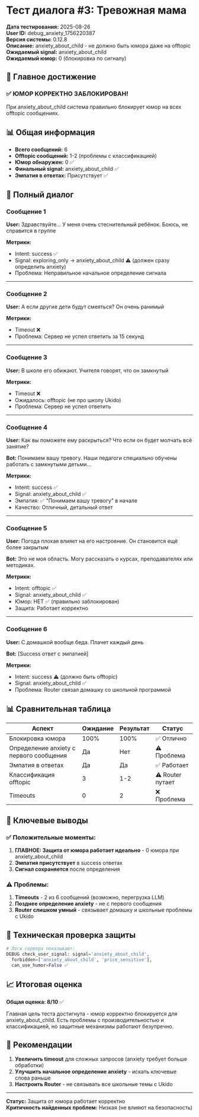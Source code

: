 # Тест диалога #3: Тревожная мама

**Дата тестирования:** 2025-08-26  
**User ID:** debug_anxiety_1756220387  
**Версия системы:** 0.12.8  
**Описание:** anxiety_about_child - не должно быть юмора даже на offtopic  
**Ожидаемый signal:** anxiety_about_child  
**Ожидаемый юмор:** 0 (блокировка по сигналу)

## 🎯 Главное достижение

### ✅ ЮМОР КОРРЕКТНО ЗАБЛОКИРОВАН!

При anxiety_about_child система правильно блокирует юмор на всех offtopic сообщениях.

## 📊 Общая информация

- **Всего сообщений:** 6
- **Offtopic сообщений:** 1-2 (проблемы с классификацией)
- **Юмор обнаружен:** 0 ✅
- **Финальный signal:** anxiety_about_child ✅
- **Эмпатия в ответах:** Присутствует ✅

## 💬 Полный диалог

### Сообщение 1
**User:** Здравствуйте... У меня очень стеснительный ребёнок. Боюсь, не справится в группе

**Метрики:**
- Intent: success ✅
- Signal: exploring_only → anxiety_about_child ⚠️ (должен сразу определить anxiety)
- Проблема: Неправильное начальное определение сигнала

---

### Сообщение 2
**User:** А если другие дети будут смеяться? Он очень ранимый

**Метрики:**
- Timeout ❌
- Проблема: Сервер не успел ответить за 15 секунд

---

### Сообщение 3
**User:** В школе его обижают. Учителя говорят, что он замкнутый

**Метрики:**
- Timeout ❌
- Ожидалось: offtopic (не про школу Ukido)
- Проблема: Сервер не успел ответить

---

### Сообщение 4
**User:** Как вы поможете ему раскрыться? Что если он будет молчать всё занятие?

**Bot:** Понимаем вашу тревогу. Наши педагоги специально обучены работать с замкнутыми детьми...

**Метрики:**
- Intent: success ✅
- Signal: anxiety_about_child ✅
- Эмпатия: ✅ "Понимаем вашу тревогу" в начале
- Качество: Отличный, детальный ответ

---

### Сообщение 5
**User:** Погода плохая влияет на его настроение. Он становится ещё более закрытым

**Bot:** Это не моя область. Могу рассказать о курсах, преподавателях или методиках.

**Метрики:**
- Intent: offtopic ✅
- Signal: anxiety_about_child ✅
- Юмор: НЕТ ✅ (правильно заблокирован)
- Защита: Работает корректно

---

### Сообщение 6
**User:** С домашкой вообще беда. Плачет каждый день

**Bot:** [Success ответ с эмпатией]

**Метрики:**
- Intent: success ⚠️ (должно быть offtopic)
- Signal: anxiety_about_child ✅
- Проблема: Router связал домашку со школьной программой

## 📊 Сравнительная таблица

| Аспект | Ожидание | Результат | Статус |
|--------|----------|-----------|--------|
| Блокировка юмора | 100% | 100% | ✅ Отлично |
| Определение anxiety с первого сообщения | Да | Нет | ⚠️ Проблема |
| Эмпатия в ответах | Да | Да | ✅ Работает |
| Классификация offtopic | 3 | 1-2 | ⚠️ Router путает |
| Timeouts | 0 | 2 | ❌ Проблема |

## 🎯 Ключевые выводы

### ✅ Положительные моменты:
1. **ГЛАВНОЕ: Защита от юмора работает идеально** - 0 юмора при anxiety_about_child
2. **Эмпатия присутствует** в success ответах
3. **Сигнал сохраняется** после определения

### ⚠️ Проблемы:
1. **Timeouts** - 2 из 6 сообщений (возможно, перегрузка LLM)
2. **Позднее определение anxiety** - не с первого сообщения
3. **Router слишком умный** - связывает домашку и школьные проблемы с Ukido

## 📝 Техническая проверка защиты

```python
# Логи сервера показывают:
DEBUG check_user_signal: signal='anxiety_about_child', 
  forbidden=['anxiety_about_child', 'price_sensitive'], 
  can_use_humor=False ✅
```

## 📈 Итоговая оценка

**Общая оценка: 8/10** ✅

Главная цель теста достигнута - юмор корректно блокируется для anxiety_about_child. Есть проблемы с производительностью и классификацией, но защитные механизмы работают безупречно.

## 🚀 Рекомендации

1. **Увеличить timeout** для сложных запросов (anxiety требует больше обработки)
2. **Улучшить начальное определение anxiety** - искать ключевые слова раньше
3. **Настроить Router** - не связывать все школьные темы с Ukido

---

**Статус:** Защита от юмора работает корректно  
**Критичность найденных проблем:** Низкая (не влияют на безопасность)